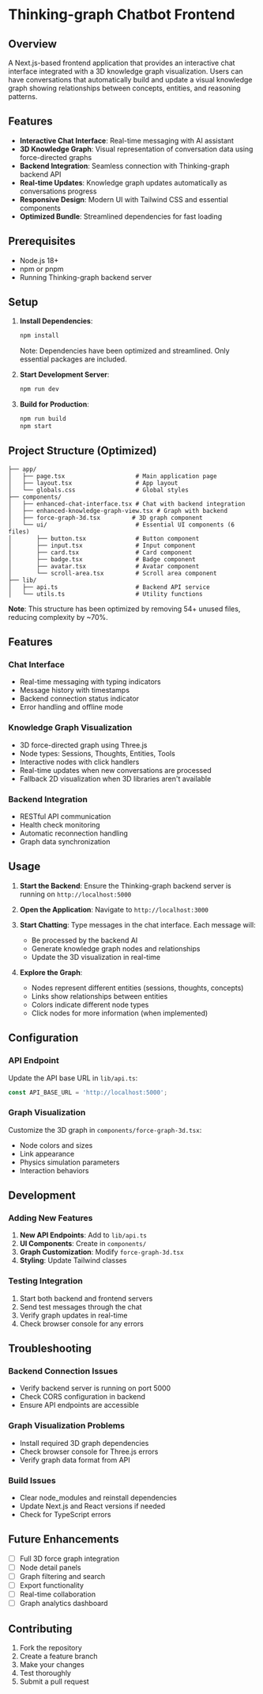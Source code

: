 # Thinking-graph Chatbot Frontend

## Overview

A Next.js-based frontend application that provides an interactive chat interface integrated with a 3D knowledge graph visualization. Users can have conversations that automatically build and update a visual knowledge graph showing relationships between concepts, entities, and reasoning patterns.

## Features

- **Interactive Chat Interface**: Real-time messaging with AI assistant
- **3D Knowledge Graph**: Visual representation of conversation data using force-directed graphs
- **Backend Integration**: Seamless connection with Thinking-graph backend API
- **Real-time Updates**: Knowledge graph updates automatically as conversations progress
- **Responsive Design**: Modern UI with Tailwind CSS and essential components
- **Optimized Bundle**: Streamlined dependencies for fast loading

## Prerequisites

- Node.js 18+
- npm or pnpm
- Running Thinking-graph backend server

## Setup

1. **Install Dependencies**:
   ```bash
   npm install
   ```
   
   Note: Dependencies have been optimized and streamlined. Only essential packages are included.

2. **Start Development Server**:
   ```bash
   npm run dev
   ```

3. **Build for Production**:
   ```bash
   npm run build
   npm start
   ```

## Project Structure (Optimized)

```
├── app/
│   ├── page.tsx                    # Main application page
│   ├── layout.tsx                  # App layout
│   └── globals.css                 # Global styles
├── components/
│   ├── enhanced-chat-interface.tsx # Chat with backend integration
│   ├── enhanced-knowledge-graph-view.tsx # Graph with backend
│   ├── force-graph-3d.tsx         # 3D graph component
│   └── ui/                         # Essential UI components (6 files)
│       ├── button.tsx              # Button component
│       ├── input.tsx               # Input component
│       ├── card.tsx                # Card component
│       ├── badge.tsx               # Badge component
│       ├── avatar.tsx              # Avatar component
│       └── scroll-area.tsx         # Scroll area component
├── lib/
│   ├── api.ts                      # Backend API service
│   └── utils.ts                    # Utility functions
```

**Note**: This structure has been optimized by removing 54+ unused files, reducing complexity by ~70%.

## Features

### Chat Interface
- Real-time messaging with typing indicators
- Message history with timestamps
- Backend connection status indicator
- Error handling and offline mode

### Knowledge Graph Visualization
- 3D force-directed graph using Three.js
- Node types: Sessions, Thoughts, Entities, Tools
- Interactive nodes with click handlers
- Real-time updates when new conversations are processed
- Fallback 2D visualization when 3D libraries aren't available

### Backend Integration
- RESTful API communication
- Health check monitoring
- Automatic reconnection handling
- Graph data synchronization

## Usage

1. **Start the Backend**: Ensure the Thinking-graph backend server is running on `http://localhost:5000`

2. **Open the Application**: Navigate to `http://localhost:3000`

3. **Start Chatting**: Type messages in the chat interface. Each message will:
   - Be processed by the backend AI
   - Generate knowledge graph nodes and relationships
   - Update the 3D visualization in real-time

4. **Explore the Graph**: 
   - Nodes represent different entities (sessions, thoughts, concepts)
   - Links show relationships between entities
   - Colors indicate different node types
   - Click nodes for more information (when implemented)

## Configuration

### API Endpoint
Update the API base URL in `lib/api.ts`:
```typescript
const API_BASE_URL = 'http://localhost:5000';
```

### Graph Visualization
Customize the 3D graph in `components/force-graph-3d.tsx`:
- Node colors and sizes
- Link appearance
- Physics simulation parameters
- Interaction behaviors

## Development

### Adding New Features
1. **New API Endpoints**: Add to `lib/api.ts`
2. **UI Components**: Create in `components/`
3. **Graph Customization**: Modify `force-graph-3d.tsx`
4. **Styling**: Update Tailwind classes

### Testing Integration
1. Start both backend and frontend servers
2. Send test messages through the chat
3. Verify graph updates in real-time
4. Check browser console for any errors

## Troubleshooting

### Backend Connection Issues
- Verify backend server is running on port 5000
- Check CORS configuration in backend
- Ensure API endpoints are accessible

### Graph Visualization Problems
- Install required 3D graph dependencies
- Check browser console for Three.js errors
- Verify graph data format from API

### Build Issues
- Clear node_modules and reinstall dependencies
- Update Next.js and React versions if needed
- Check for TypeScript errors

## Future Enhancements

- [ ] Full 3D force graph integration
- [ ] Node detail panels
- [ ] Graph filtering and search
- [ ] Export functionality
- [ ] Real-time collaboration
- [ ] Graph analytics dashboard

## Contributing

1. Fork the repository
2. Create a feature branch
3. Make your changes
4. Test thoroughly
5. Submit a pull request